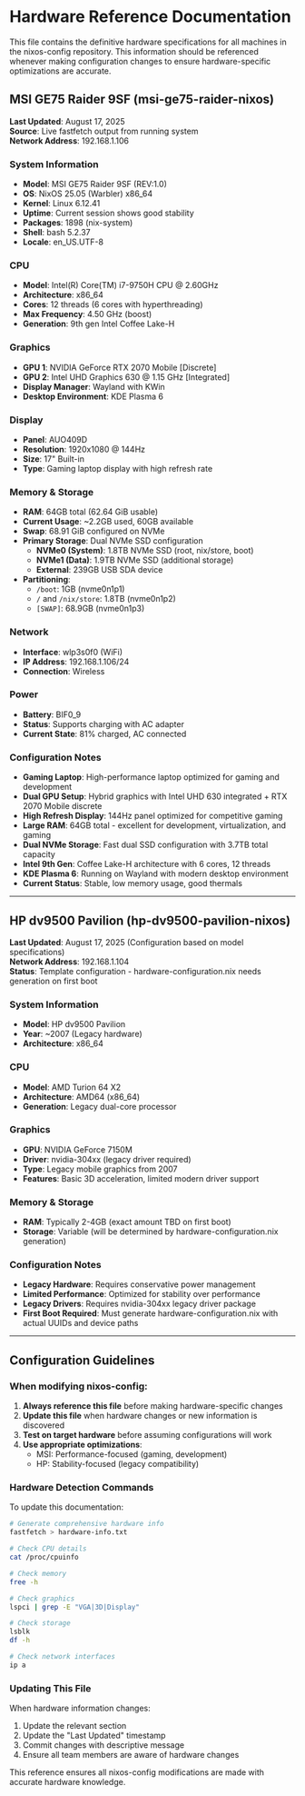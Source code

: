 # Hardware Reference Documentation

This file contains the definitive hardware specifications for all machines in the nixos-config repository. This information should be referenced whenever making configuration changes to ensure hardware-specific optimizations are accurate.

## MSI GE75 Raider 9SF (msi-ge75-raider-nixos)

**Last Updated**: August 17, 2025  
**Source**: Live fastfetch output from running system  
**Network Address**: 192.168.1.106

### System Information
- **Model**: MSI GE75 Raider 9SF (REV:1.0)
- **OS**: NixOS 25.05 (Warbler) x86_64
- **Kernel**: Linux 6.12.41
- **Uptime**: Current session shows good stability
- **Packages**: 1898 (nix-system)
- **Shell**: bash 5.2.37
- **Locale**: en_US.UTF-8

### CPU
- **Model**: Intel(R) Core(TM) i7-9750H CPU @ 2.60GHz
- **Architecture**: x86_64
- **Cores**: 12 threads (6 cores with hyperthreading)
- **Max Frequency**: 4.50 GHz (boost)
- **Generation**: 9th gen Intel Coffee Lake-H

### Graphics
- **GPU 1**: NVIDIA GeForce RTX 2070 Mobile [Discrete]
- **GPU 2**: Intel UHD Graphics 630 @ 1.15 GHz [Integrated]
- **Display Manager**: Wayland with KWin
- **Desktop Environment**: KDE Plasma 6

### Display
- **Panel**: AUO409D
- **Resolution**: 1920x1080 @ 144Hz
- **Size**: 17" Built-in
- **Type**: Gaming laptop display with high refresh rate

### Memory & Storage
- **RAM**: 64GB total (62.64 GiB usable)
- **Current Usage**: ~2.2GB used, 60GB available
- **Swap**: 68.91 GiB configured on NVMe
- **Primary Storage**: Dual NVMe SSD configuration
  - **NVMe0 (System)**: 1.8TB NVMe SSD (root, nix/store, boot)
  - **NVMe1 (Data)**: 1.9TB NVMe SSD (additional storage)
  - **External**: 239GB USB SDA device
- **Partitioning**: 
  - `/boot`: 1GB (nvme0n1p1)
  - `/` and `/nix/store`: 1.8TB (nvme0n1p2)
  - `[SWAP]`: 68.9GB (nvme0n1p3)

### Network
- **Interface**: wlp3s0f0 (WiFi)
- **IP Address**: 192.168.1.106/24
- **Connection**: Wireless

### Power
- **Battery**: BIF0_9
- **Status**: Supports charging with AC adapter
- **Current State**: 81% charged, AC connected

### Configuration Notes
- **Gaming Laptop**: High-performance laptop optimized for gaming and development
- **Dual GPU Setup**: Hybrid graphics with Intel UHD 630 integrated + RTX 2070 Mobile discrete
- **High Refresh Display**: 144Hz panel optimized for competitive gaming
- **Large RAM**: 64GB total - excellent for development, virtualization, and gaming
- **Dual NVMe Storage**: Fast dual SSD configuration with 3.7TB total capacity
- **Intel 9th Gen**: Coffee Lake-H architecture with 6 cores, 12 threads
- **KDE Plasma 6**: Running on Wayland with modern desktop environment
- **Current Status**: Stable, low memory usage, good thermals

---

## HP dv9500 Pavilion (hp-dv9500-pavilion-nixos)

**Last Updated**: August 17, 2025 (Configuration based on model specifications)  
**Network Address**: 192.168.1.104  
**Status**: Template configuration - hardware-configuration.nix needs generation on first boot

### System Information
- **Model**: HP dv9500 Pavilion
- **Year**: ~2007 (Legacy hardware)
- **Architecture**: x86_64

### CPU
- **Model**: AMD Turion 64 X2
- **Architecture**: AMD64 (x86_64)
- **Generation**: Legacy dual-core processor

### Graphics
- **GPU**: NVIDIA GeForce 7150M
- **Driver**: nvidia-304xx (legacy driver required)
- **Type**: Legacy mobile graphics from 2007
- **Features**: Basic 3D acceleration, limited modern driver support

### Memory & Storage
- **RAM**: Typically 2-4GB (exact amount TBD on first boot)
- **Storage**: Variable (will be determined by hardware-configuration.nix generation)

### Configuration Notes
- **Legacy Hardware**: Requires conservative power management
- **Limited Performance**: Optimized for stability over performance
- **Legacy Drivers**: Requires nvidia-304xx legacy driver package
- **First Boot Required**: Must generate hardware-configuration.nix with actual UUIDs and device paths

---

## Configuration Guidelines

### When modifying nixos-config:

1. **Always reference this file** before making hardware-specific changes
2. **Update this file** when hardware changes or new information is discovered
3. **Test on target hardware** before assuming configurations will work
4. **Use appropriate optimizations**:
   - MSI: Performance-focused (gaming, development)
   - HP: Stability-focused (legacy compatibility)

### Hardware Detection Commands

To update this documentation:

```bash
# Generate comprehensive hardware info
fastfetch > hardware-info.txt

# Check CPU details
cat /proc/cpuinfo

# Check memory
free -h

# Check graphics
lspci | grep -E "VGA|3D|Display"

# Check storage
lsblk
df -h

# Check network interfaces
ip a
```

### Updating This File

When hardware information changes:
1. Update the relevant section
2. Update the "Last Updated" timestamp
3. Commit changes with descriptive message
4. Ensure all team members are aware of hardware changes

This reference ensures all nixos-config modifications are made with accurate hardware knowledge.